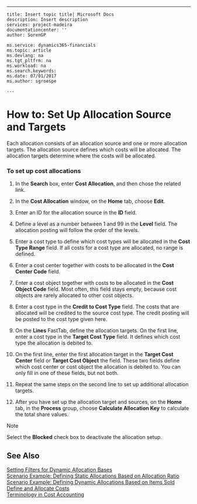 ---
    title: Insert topic title| Microsoft Docs
    description: Insert description
    services: project-madeira
    documentationcenter: ''
    author: SorenGP

    ms.service: dynamics365-financials
    ms.topic: article
    ms.devlang: na
    ms.tgt_pltfrm: na
    ms.workload: na
    ms.search.keywords:
    ms.date: 07/01/2017
    ms.author: sgroespe

    ---
# How to: Set Up Allocation Source and Targets
Each allocation consists of an allocation source and one or more allocation targets. The allocation source defines which costs will be allocated. The allocation targets determine where the costs will be allocated.  
  
### To set up cost allocations  
  
1.  In the **Search** box, enter **Cost Allocation**, and then chose the related link.  
  
2.  In the **Cost Allocation** window, on the **Home** tab, choose **Edit**.  
  
3.  Enter an ID for the allocation source in the **ID** field.  
  
4.  Define a level as a number between 1 and 99 in the **Level** field. The allocation posting will follow the order of the levels.  
  
5.  Enter a cost type to define which cost types will be allocated in the **Cost Type Range** field. If all costs for a cost type are allocated, no range is defined.  
  
6.  Enter a cost center together with costs to be allocated in the **Cost Center Code** field.  
  
7.  Enter a cost object together with costs to be allocated in the **Cost Object Code** field. Most often, this field stays empty, because cost objects are rarely allocated to other cost objects.  
  
8.  Enter a cost type in the **Credit to Cost Type** field. The costs that are allocated will be credited to the source cost type. The credit posting will be posted to the cost type given here.  
  
9. On the **Lines** FastTab, define the allocation targets. On the first line, enter a cost type in the **Target Cost Type** field. It defines which cost type the allocation is debited to.  
  
10. On the first line, enter the first allocation target in the **Target Cost Center** field or **Target Cost Object** the field. These two fields define which cost center or cost object the allocation is debited to. You can only fill in one of these fields, but not both.  
  
11. Repeat the same steps on the second line to set up additional allocation targets.  
  
12. After you have set up the allocation target and sources, on the **Home** tab, in the **Process** group, choose **Calculate Allocation Key** to calculate the total share values.  
  
> [!NOTE]  
>  Select the **Blocked** check box to deactivate the allocation setup.  
  
## See Also  
 [Setting Filters for Dynamic Allocation Bases](../FullExperience/setting-filters-for-dynamic-allocation-bases.md)   
 [Scenario Example: Defining Static Allocations Based on Allocation Ratio](../FullExperience/scenario-example-defining-static-allocations-based-on-allocation-ratio.md)   
 [Scenario Example: Defining Dynamic Allocations Based on Items Sold](../FullExperience/scenario-example-defining-dynamic-allocations-based-on-items-sold.md)   
 [Define and Allocate Costs](../FullExperience/define-and-allocate-costs.md)   
 [Terminology in Cost Accounting](../FullExperience/terminology-in-cost-accounting.md)